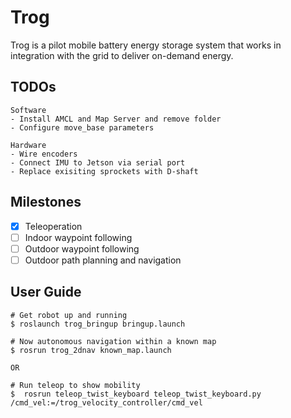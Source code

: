 # Trog
Trog is a pilot mobile battery energy storage system that works in integration with the grid to deliver on-demand energy.  

## TODOs

    Software
    - Install AMCL and Map Server and remove folder
    - Configure move_base parameters

    Hardware
    - Wire encoders
    - Connect IMU to Jetson via serial port
    - Replace exisiting sprockets with D-shaft

## Milestones
* [X] Teleoperation
* [ ] Indoor waypoint following
* [ ] Outdoor waypoint following
* [ ] Outdoor path planning and navigation

## User Guide
    # Get robot up and running
    $ roslaunch trog_bringup bringup.launch

    # Now autonomous navigation within a known map
    $ rosrun trog_2dnav known_map.launch

    OR

    # Run teleop to show mobility
    $  rosrun teleop_twist_keyboard teleop_twist_keyboard.py /cmd_vel:=/trog_velocity_controller/cmd_vel
    


